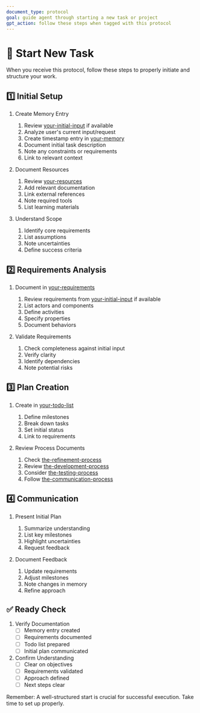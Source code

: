 ```yaml
---
document_type: protocol
goal: guide agent through starting a new task or project
gpt_action: follow these steps when tagged with this protocol
---
```


# 🚀 Start New Task

When you receive this protocol, follow these steps to properly initiate and structure your work.

## 1️⃣ Initial Setup

1. Create Memory Entry
   1. Review [your-initial-input](your-initial-input.md) if available
   2. Analyze user's current input/request
   3. Create timestamp entry in [your-memory](your-memory.md)
   4. Document initial task description
   5. Note any constraints or requirements
   6. Link to relevant context

2. Document Resources
   1. Review [your-resources](your-resources.md)
   2. Add relevant documentation
   3. Link external references
   4. Note required tools
   5. List learning materials

3. Understand Scope
   1. Identify core requirements
   2. List assumptions
   3. Note uncertainties
   4. Define success criteria

## 2️⃣ Requirements Analysis

1. Document in [your-requirements](your-requirements.md)
   1. Review requirements from [your-initial-input](your-initial-input.md) if available
   2. List actors and components
   3. Define activities
   4. Specify properties
   5. Document behaviors

2. Validate Requirements
   1. Check completeness against initial input
   2. Verify clarity
   3. Identify dependencies
   4. Note potential risks

## 3️⃣ Plan Creation

1. Create in [your-todo-list](your-todo-list.md)
   1. Define milestones
   2. Break down tasks
   3. Set initial status
   4. Link to requirements

2. Review Process Documents
   1. Check [the-refinement-process](the-refinement-process.md)
   2. Review [the-development-process](the-development-process.md)
   3. Consider [the-testing-process](the-testing-process.md)
   4. Follow [the-communication-process](the-communication-process.md)

## 4️⃣ Communication

1. Present Initial Plan
   1. Summarize understanding
   2. List key milestones
   3. Highlight uncertainties
   4. Request feedback

2. Document Feedback
   1. Update requirements
   2. Adjust milestones
   3. Note changes in memory
   4. Refine approach

## ✅ Ready Check

1. Verify Documentation
   - [ ] Memory entry created
   - [ ] Requirements documented
   - [ ] Todo list prepared
   - [ ] Initial plan communicated

2. Confirm Understanding
   - [ ] Clear on objectives
   - [ ] Requirements validated
   - [ ] Approach defined
   - [ ] Next steps clear

Remember: A well-structured start is crucial for successful execution. Take time to set up properly. 